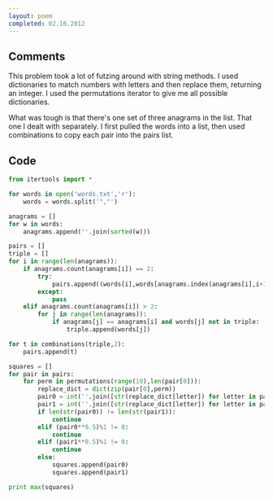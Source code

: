 ```yaml
---
layout: poem
completed: 02.16.2012
---
```


## Comments

This problem took a lot of futzing around with string methods. I used
dictionaries to match numbers with letters and then replace them, returning an
integer. I used the permutations iterator to give me all possible dictionaries.

What was tough is that there's one set of three anagrams in the list. That one
I dealt with separately. I first pulled the words into a list, then used
combinations to copy each pair into the pairs list.

## Code

```python
from itertools import *

for words in open('words.txt','r'):
	words = words.split('","')

anagrams = []
for w in words:
	anagrams.append(''.join(sorted(w)))

pairs = []
triple = []
for i in range(len(anagrams)):
	if anagrams.count(anagrams[i]) == 2:
		try:
			pairs.append((words[i],words[anagrams.index(anagrams[i],i+1)]))
		except:
			pass
	elif anagrams.count(anagrams[i]) > 2:
		for j in range(len(anagrams)):
			if anagrams[j] == anagrams[i] and words[j] not in triple:
				triple.append(words[j])

for t in combinations(triple,2):
	pairs.append(t)

squares = []
for pair in pairs:
	for perm in permutations(range(10),len(pair[0])):
		replace_dict = dict(zip(pair[0],perm))
		pair0 = int(''.join([str(replace_dict[letter]) for letter in pair[0]]))
		pair1 = int(''.join([str(replace_dict[letter]) for letter in pair[1]]))
		if len(str(pair0)) != len(str(pair1)):
			continue
		elif (pair0**0.5)%1 != 0:
			continue
		elif (pair1**0.5)%1 != 0:
			continue
		else:
			squares.append(pair0)
			squares.append(pair1)

print max(squares)
```
